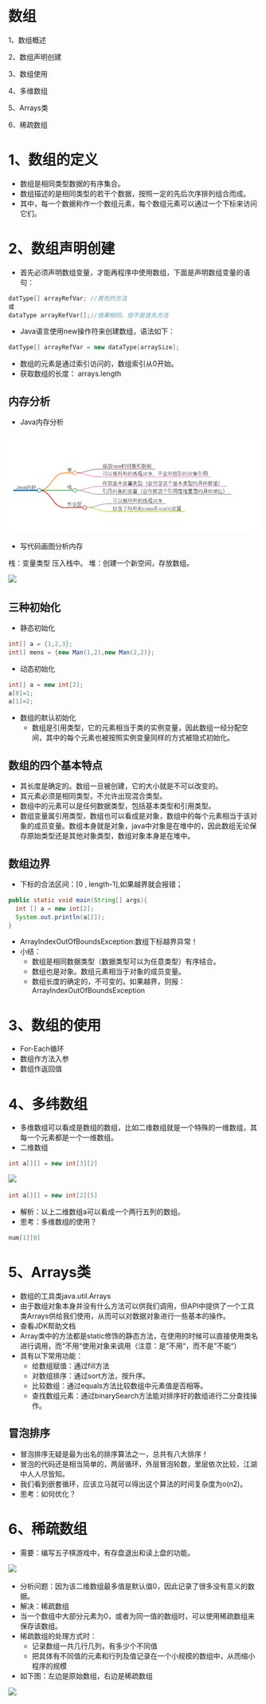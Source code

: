  # 数组

1、数组概述

2、数组声明创建

3、数组使用

4、多维数组

5、Arrays类

6、稀疏数组 

# 1、数组的定义

- 数组是相同类型数据的有序集合。
- 数组描述的是相同类型的若干个数据，按照一定的先后次序排列组合而成。
- 其中，每一个数据称作一个数组元素，每个数组元素可以通过一个下标来访问它们。

# 2、数组声明创建

- 首先必须声明数组变量，才能再程序中使用数组，下面是声明数组变量的语句：

```java
datType[] arrayRefVar; //首先的方法
或
dataType arrayRefVar[];//效果相同，但不是首先方法
```

- Java语言使用new操作符来创建数组，语法如下：

```java
datType[] arrayRefVar = new dataType[arraySize];
```

- 数组的元素是通过索引访问的，数组索引从0开始。
- 获取数组的长度： arrays.length

## 内存分析

- Java内存分析

![](https://github.com/GISERJayY/JavaLesson_4/blob/main/%E5%9B%BE%E7%89%87/WX20230619-230401.png?raw=true)

- 写代码画图分析内存

栈：变量类型 压入栈中。  堆：创建一个新空间，存放数组。

![](/Users/a88/Desktop/JAVA/JavaLesson_4/图片/内存分析.jpg)

## 三种初始化

- 静态初始化

```java
int[] a = {1,2,3};
int[] mens = {new Man(1,2),new Man(2,2)};
```

- 动态初始化

```java
int[] a = new int[2];
a[0]=1;
a[1]=2;
```

- 数组的默认初始化
  - 数组是引用类型，它的元素相当于类的实例变量，因此数组一经分配空间，其中的每个元素也被按照实例变量同样的方式被隐式初始化。

## 数组的四个基本特点

- 其长度是确定的。数组一旦被创建，它的大小就是不可以改变的。
- 其元素必须是相同类型，不允许出现混合类型。
- 数组中的元素可以是任何数据类型，包括基本类型和引用类型。
- 数组变量属引用类型，数组也可以看成是对象，数组中的每个元素相当于该对象的成员变量。数组本身就是对象，java中对象是在堆中的，因此数组无论保存原始类型还是其他对象类型，数组对象本身是在堆中。

## 数组边界

-  下标的合法区间：[0 , length-1],如果越界就会报错；

```java
public static void main(String[] args){
  int [] a = new int[2];
  System.out.println(a[2]);
}
```

- ArrayIndexOutOfBoundsException:数组下标越界异常！
- 小结：
  - 数组是相同数据类型（数据类型可以为任意类型）有序结合。
  - 数组也是对象。数组元素相当于对象的成员变量。
  - 数组长度的确定的，不可变的。如果越界，则报：ArrayIndexOutOfBoundsException

# 3、数组的使用

- For-Each循环
- 数组作方法入参
- 数组作返回值

# 4、多纬数组

- 多维数组可以看成是数组的数组，比如二维数组就是一个特殊的一维数组，其每一个元素都是一个一维数组。
- 二维数组

```java
int a[][] = new int[3][2] 
```



![](/Users/a88/Desktop/JAVA/JavaLesson_4/图片/二维数组.png)

```java
int a[][] = new int[2][5]
```

- 解析：以上二维数组a可以看成一个两行五列的数组。
- 思考：多维数组的使用？

```java
num[1][0]
```

# 5、Arrays类

- 数组的工具类java.util.Arrays
- 由于数组对象本身并没有什么方法可以供我们调用，但API中提供了一个工具类Arrays供给我们使用，从而可以对数据对象进行一些基本的操作。
- 查看JDK帮助文档
- Array类中的方法都是static修饰的静态方法，在使用的时候可以直接使用类名进行调用，而“不用“使用对象来调用（注意：是”不用“，而不是”不能“）
- 具有以下常用功能：
  - 给数组赋值：通过fill方法
  - 对数组排序：通过sort方法，按升序。
  - 比较数组：通过equals方法比较数组中元素值是否相等。
  - 查找数组元素：通过binarySearch方法能对排序好的数组进行二分查找操作。

## 冒泡排序

- 冒泡排序无疑是最为出名的排序算法之一，总共有八大排序！
- 冒泡的代码还是相当简单的，两层循环，外层冒泡轮数，里层依次比较，江湖中人人尽皆知。
- 我们看到嵌套循环，应该立马就可以得出这个算法的时间复杂度为o(n2)。
- 思考：如何优化？

# 6、稀疏数组

- 需要：编写五子棋游戏中，有存盘退出和读上盘的功能。

 ![](/Users/a88/Desktop/JAVA/JavaLesson_4/图片/棋盘.png)

- 分析问题：因为该二维数组最多值是默认值0，因此记录了很多没有意义的数据。
- 解决：稀疏数组
- 当一个数组中大部分元素为0，或者为同一值的数组时，可以使用稀疏数组来保存该数组。
- 稀疏数组的处理方式时：
  - 记录数组一共几行几列，有多少个不同值
  - 把具体有不同值的元素和行列及值记录在一个小规模的数组中，从而缩小程序的规模
- 如下图：左边是原始数组，右边是稀疏数组

![](/Users/a88/Desktop/JAVA/JavaLesson_4/图片/稀疏数组.png)






